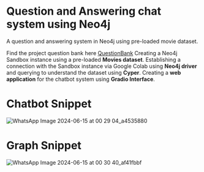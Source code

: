 # Question and Answering chat system using Neo4j
A question and answering system in Neo4j using pre-loaded movie dataset. 

Find the project question bank here [QuestionBank](https://github.com/AyushiKashyapp/movie_question_answering_neo4j/blob/main/QuestionBank.md)
Creating a Neo4j Sandbox instance using a pre-loaded **Movies dataset**.
Establishing a connection with the Sandbox instance via Google Colab using **Neo4j driver** and querying to understand the dataset using **Cyper**.
Creating a **web application** for the chatbot system using **Gradio Interface**.


# Chatbot Snippet
![WhatsApp Image 2024-06-15 at 00 29 04_a4535880](https://github.com/AyushiKashyapp/movie_question_answering_neo4j/assets/147310638/d5591767-8543-4a7e-b933-d75b9fc7b3a4)

# Graph Snippet
![WhatsApp Image 2024-06-15 at 00 30 40_af41fbbf](https://github.com/AyushiKashyapp/movie_question_answering_neo4j/assets/147310638/70d8a7ab-c938-45b2-a3c5-fc55f0461d92)
